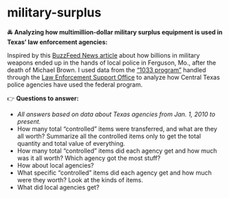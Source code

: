 # military-surplus

🚔 **Analyzing how multimillion-dollar military surplus equipment is used in Texas’ law enforcement agencies:**

Inspired by this [BuzzFeed News article](https://www.buzzfeednews.com/article/jimdalrympleii/war-zone-in-ferguson-how-billions-in-military-weapons-ended) about how billions in military weapons ended up in the hands of local police in Ferguson, Mo., after the death of Michael Brown. I used data from the [“1033 program”](https://www.dla.mil/Disposition-Services/Offers/Law-Enforcement/Program-FAQs/) handled through the [Law Enforcement Support Office](https://www.dla.mil/Disposition-Services/Offers/Law-Enforcement/Public-Information/) to analyze how Central Texas police agencies have used the federal program.

👉 **Questions to answer:**

- _All answers based on data about Texas agencies from Jan. 1, 2010 to present._ 
- How many total “controlled” items were transferred, and what are they all worth? Summarize all the controlled items only to get the total quantity and total value of everything.
- How many total “controlled” items did each agency get and how much was it all worth? Which agency got the most stuff?
- How about local agencies? 
- What specific “controlled” items did each agency get and how much were they worth? Look at the kinds of items.
- What did local agencies get?
